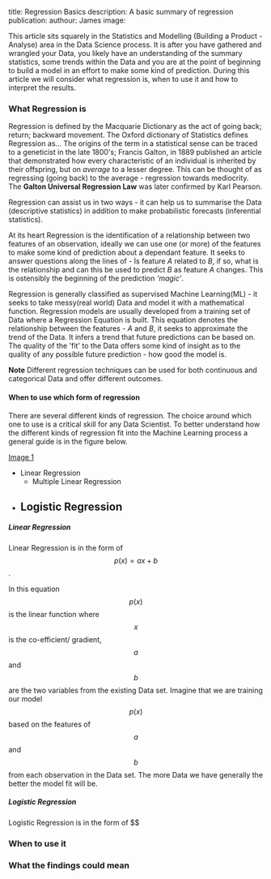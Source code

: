 title: Regression Basics
description: A basic summary of regression
publication:
authour: James
image:


This article sits squarely in the Statistics and Modelling (Building a Product - Analyse) area in the Data Science process. It is after you have gathered and wrangled your Data, you likely have an understanding of the summary statistics, some trends within the Data and you are at the point of beginning to build a model in an effort to make some kind of prediction. During this article we will consider what regression is, when to use it and how to interpret the results.

### What Regression is

Regression is defined by the Macquarie Dictionary as the act of going back; return; backward movement. The Oxford dictionary of Statistics defines Regression as...  The origins of the term in a statistical sense can be traced to a geneticist in the late 1800's; Francis Galton, in 1889 published an article that demonstrated how every characteristic of an individual is inherited by their offspring, but on *average* to a lesser degree. This can be thought of as regressing (going back) to the average - regression towards mediocrity. The **Galton Universal Regression Law** was later confirmed by Karl Pearson.

Regression can assist us in two ways - it can help us to summarise the Data (descriptive statistics) in addition to make probabilistic forecasts (inferential statistics).

At its heart Regression is the identification of a relationship between two features of an observation, ideally we can use one (or more) of the features to make some kind of prediction about a dependant feature. It seeks to answer questions along the lines of - Is feature *A* related to *B*, if so, what is the relationship and can this be used to predict *B* as feature *A* changes. This is ostensibly the beginning of the prediction *'magic'*.

Regression is generally classified as supervised Machine Learning(ML) - it seeks to take messy(real world) Data and model it with a mathematical function. Regression models are usually developed from a training set of Data where a Regression Equation is built. This equation denotes the relationship between the features - *A* and *B*, it seeks to approximate the trend of the Data. It infers a trend that future predictions can be based on. The quality of the 'fit' to the Data offers some kind of insight as to the quality of any possible future prediction - how good the model is.

**Note** Different regression techniques can be used for both continuous and categorical Data and offer different outcomes.

#### When to use which form of regression

There are several different kinds of regression. The choice around which one to use is a critical skill for any Data Scientist. To better understand how the different kinds of regression fit into the Machine Learning process a general guide is in the figure below.

[Image 1](!regression_flowchart)



- Linear Regression
	- Multiple Linear Regression
- Logistic Regression
	-

##### Linear Regression

Linear Regression is in the form of $$ p(x) = ax +b $$.

In this equation $$ p(x) $$ is the linear function where $$ x $$ is the co-efficient/ gradient, $$ a $$ and $$ b $$ are the two variables from the existing Data set. Imagine that we are training our model $$ p(x) $$ based on the features of $$ a $$ and $$ b $$ from each observation in the Data set. The more Data we have generally the better the model fit will be.

##### Logistic Regression

Logistic Regression is in the form of $$


### When to use it


### What the findings could mean

